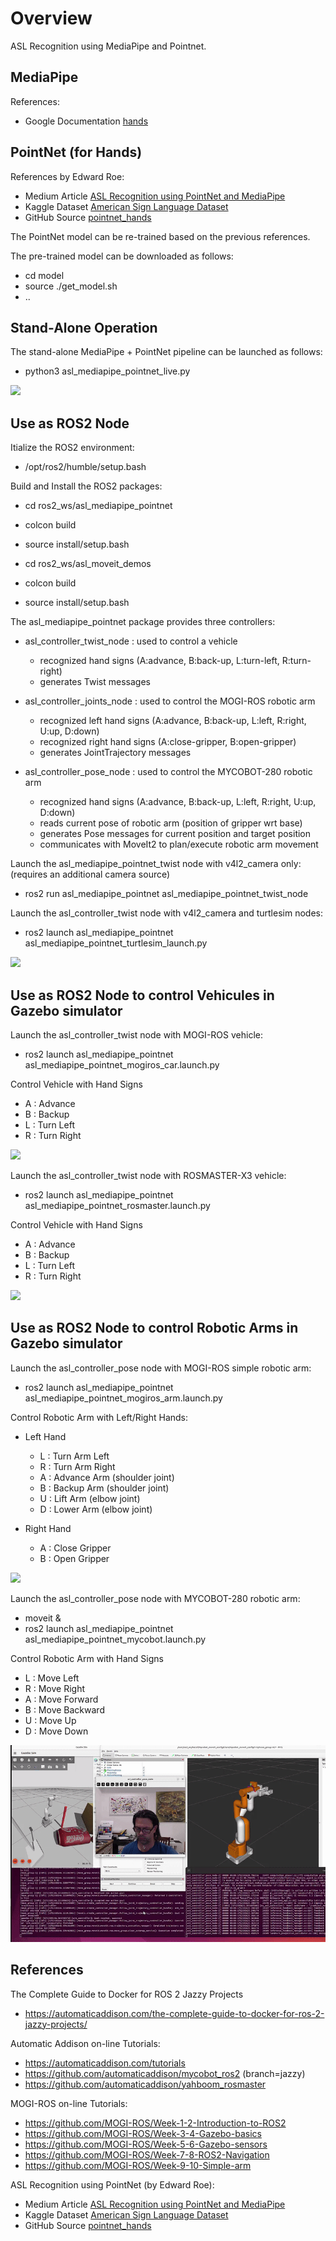# Overview

ASL Recognition using MediaPipe and Pointnet.

## MediaPipe

References:

- Google Documentation [hands](https://google.github.io/mediapipe/solutions/hands.html)


## PointNet (for Hands)

References by Edward Roe:

   - Medium Article [ASL Recognition using PointNet and MediaPipe](https://medium.com/@er_95882/asl-recognition-using-pointnet-and-mediapipe-f2efda78d089)
   - Kaggle Dataset [American Sign Language Dataset](https://www.kaggle.com/datasets/ayuraj/asl-dataset)
   - GitHub Source [pointnet_hands](https://github.com/e-roe/pointnet_hands/tree/main)

The PointNet model can be re-trained based on the previous references.

The pre-trained model can be downloaded as follows:

   - cd model
   - source ./get_model.sh
   - ..

## Stand-Alone Operation

The stand-alone MediaPipe + PointNet pipeline can be launched as follows:

   - python3 asl_mediapipe_pointnet_live.py

![](images/asl_mediapipe_pointnet_demo01_standalone.gif)

## Use as ROS2 Node

Itialize the ROS2 environment:

   - /opt/ros2/humble/setup.bash

Build and Install the ROS2 packages:

   - cd ros2_ws/asl_mediapipe_pointnet
   - colcon build
   - source install/setup.bash

   - cd ros2_ws/asl_moveit_demos
   - colcon build
   - source install/setup.bash

The asl_mediapipe_pointnet package provides three controllers:

   - asl_controller_twist_node : used to control a vehicle
      - recognized hand signs (A:advance, B:back-up, L:turn-left, R:turn-right)
      - generates Twist messages

   - asl_controller_joints_node : used to control the MOGI-ROS robotic arm
      - recognized left hand signs (A:advance, B:back-up, L:left, R:right, U:up, D:down)
      - recognized right hand signs (A:close-gripper, B:open-gripper)
      - generates JointTrajectory messages

   - asl_controller_pose_node : used to control the MYCOBOT-280 robotic arm
      - recognized hand signs (A:advance, B:back-up, L:left, R:right, U:up, D:down)
      - reads current pose of robotic arm (position of gripper wrt base)
      - generates Pose messages for current position and target position
      - communicates with MoveIt2 to plan/execute robotic arm movement

Launch the asl_mediapipe_pointnet_twist node with v4l2_camera only: (requires an additional camera source)

   - ros2 run asl_mediapipe_pointnet asl_mediapipe_pointnet_twist_node


Launch the asl_controller_twist node with v4l2_camera and turtlesim nodes:

   - ros2 launch asl_mediapipe_pointnet asl_mediapipe_pointnet_turtlesim_launch.py

![](images/asl_mediapipe_pointnet_demo01_ros2_turtlesim.gif)



## Use as ROS2 Node to control Vehicules in Gazebo simulator

Launch the asl_controller_twist node with MOGI-ROS vehicle:

   - ros2 launch asl_mediapipe_pointnet asl_mediapipe_pointnet_mogiros_car.launch.py

Control Vehicle with Hand Signs

   - A : Advance
   - B : Backup
   - L : Turn Left
   - R : Turn Right

![](images/asl_mediapipe_pointnet_demo01_ros2_gazebo.gif)

Launch the asl_controller_twist node with ROSMASTER-X3 vehicle:

   - ros2 launch asl_mediapipe_pointnet asl_mediapipe_pointnet_rosmaster.launch.py

Control Vehicle with Hand Signs

   - A : Advance
   - B : Backup
   - L : Turn Left
   - R : Turn Right

![](images/asl_mediapipe_pointnet_demo02_ros2_gazebo_rosmaster.gif)


## Use as ROS2 Node to control Robotic Arms in Gazebo simulator

Launch the asl_controller_pose node with MOGI-ROS simple robotic arm:

   - ros2 launch asl_mediapipe_pointnet asl_mediapipe_pointnet_mogiros_arm.launch.py

Control Robotic Arm with Left/Right Hands:

   - Left Hand
      - L : Turn Arm Left
      - R : Turn Arm Right
      - A : Advance Arm (shoulder joint)
      - B : Backup Arm (shoulder joint)
      - U : Lift Arm (elbow joint)
      - D : Lower Arm (elbow joint)

   - Right Hand
      - A : Close Gripper
      - B : Open Gripper

![](images/asl_mediapipe_pointnet_demo04_ros2_gazebo_mogiros_arm.gif)

Launch the asl_controller_pose node with MYCOBOT-280 robotic arm:

   - moveit &
   - ros2 launch asl_mediapipe_pointnet asl_mediapipe_pointnet_mycobot.launch.py


Control Robotic Arm with Hand Signs

   - L : Move Left
   - R : Move Right
   - A : Move Forward
   - B : Move Backward
   - U : Move Up
   - D : Move Down

![](images/asl_mediapipe_pointnet_demo03_ros2_gazebo_mycobot.gif)


## References

The Complete Guide to Docker for ROS 2 Jazzy Projects
   - https://automaticaddison.com/the-complete-guide-to-docker-for-ros-2-jazzy-projects/

Automatic Addison on-line Tutorials:
   - https://automaticaddison.com/tutorials
   - https://github.com/automaticaddison/mycobot_ros2 (branch=jazzy)
   - https://github.com/automaticaddison/yahboom_rosmaster

MOGI-ROS on-line Tutorials:
   - https://github.com/MOGI-ROS/Week-1-2-Introduction-to-ROS2
   - https://github.com/MOGI-ROS/Week-3-4-Gazebo-basics
   - https://github.com/MOGI-ROS/Week-5-6-Gazebo-sensors
   - https://github.com/MOGI-ROS/Week-7-8-ROS2-Navigation
   - https://github.com/MOGI-ROS/Week-9-10-Simple-arm

ASL Recognition using PointNet (by Edward Roe):
   - Medium Article [ASL Recognition using PointNet and MediaPipe](https://medium.com/@er_95882/asl-recognition-using-pointnet-and-mediapipe-f2efda78d089)
   - Kaggle Dataset [American Sign Language Dataset](https://www.kaggle.com/datasets/ayuraj/asl-dataset)
   - GitHub Source [pointnet_hands](https://github.com/e-roe/pointnet_hands/tree/main)
